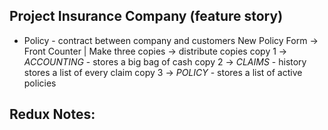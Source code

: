 ## Project Insurance Company (feature story)
- Policy - contract between company and customers
     New Policy Form -> Front Counter | Make three copies -> distribute copies
            copy 1 -> *ACCOUNTING* - stores a big bag of cash
            copy 2 -> *CLAIMS* - history stores a list of every claim
            copy 3 -> *POLICY* - stores a list of active policies

## Redux Notes:
